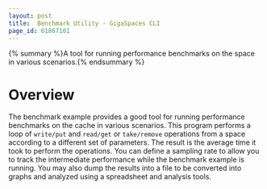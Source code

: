 ```yaml
---
layout: post
title:  Benchmark Utility - GigaSpaces CLI
page_id: 61867101
---
```


{% summary %}A tool for running performance benchmarks on the space in various scenarios.{% endsummary %}

# Overview

The benchmark example provides a good tool for running performance benchmarks on the cache in various scenarios. This program performs a loop of `write/put` and `read/get` or `take/remove` operations from a space according to a different set of parameters. The result is the average time it took to perform the operations. You can define a sampling rate to allow you to track the intermediate performance while the benchmark example is running. You may also dump the results into a file to be converted into graphs and analyzed using a spreadsheet and analysis tools.


